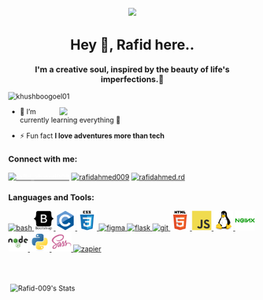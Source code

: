 <p align="center">
<a href="[website]"><img src="https://i.ibb.co/Z84V0P7/cover.png"></a>
<h1 align="center">Hey 👋, Rafid here.. </h1>
<h3 align="center">I'm a creative soul, inspired by the beauty of life's imperfections.💫</h3>
</p>
<p align="left"> <img src="https://komarev.com/ghpvc/?username=Rafid-009&label=Profile%20views&color=129e00&style=plastic" alt="khushboogoel01" /> </p>
<a href="https://eranhill.tumblr.com/post/83445991315/the-sobbing-woodsman"><img align="right" width="400" src="https://64.media.tumblr.com/0936b4c02681d01b43464f6cd01858de/tumblr_n4egf6ndfj1qcoae6o2_r1_400.gifv"></a>

- 🌱 I’m currently learning everything 🤣

- ⚡ Fun fact **I love adventures more than tech**

<h3 align="left">Connect with me:</h3>
<p align="left">
<a href="https://twitter.com/rafid_ahmed009" target="blank"><img align="center" src="https://assets.stickpng.com/images/580b57fcd9996e24bc43c53e.png" alt="rafid_ahmed009" height="40" width="40" style="color:#fff;"/></a>
<a href="https://linkedin.com/in/rafidahmed009" target="blank"><img align="center" src="https://www.freepnglogos.com/uploads/linkedin-blue-style-logo-png-0.png" alt="rafidahmed009" height="40" width="40" /></a>
<a href="https://instagram.com/rafidahmed.rd" target="blank"><img align="center" src="https://assets.stickpng.com/images/580b57fcd9996e24bc43c521.png" alt="rafidahmed.rd" height="40" width="40" /></a>

</p>
<h3 align="left">Languages and Tools:</h3>
<p align="left"> <a href="https://www.gnu.org/software/bash/" target="_blank"> <img src="https://www.vectorlogo.zone/logos/gnu_bash/gnu_bash-icon.svg" alt="bash" width="40" height="40"/> </a> <a href="https://getbootstrap.com" target="_blank"> <img src="https://raw.githubusercontent.com/devicons/devicon/master/icons/bootstrap/bootstrap-plain-wordmark.svg" alt="bootstrap" width="40" height="40"/> </a> <a href="https://www.cprogramming.com/" target="_blank"> <img src="https://raw.githubusercontent.com/devicons/devicon/master/icons/c/c-original.svg" alt="c" width="40" height="40"/> </a> <a href="https://www.w3schools.com/css/" target="_blank"> <img src="https://raw.githubusercontent.com/devicons/devicon/master/icons/css3/css3-original-wordmark.svg" alt="css3" width="40" height="40"/> </a> <a href="https://www.figma.com/" target="_blank"> <img src="https://www.vectorlogo.zone/logos/figma/figma-icon.svg" alt="figma" width="40" height="40"/> </a> <a href="https://flask.palletsprojects.com/" target="_blank"> <img src="https://www.vectorlogo.zone/logos/pocoo_flask/pocoo_flask-icon.svg" alt="flask" width="40" height="40"/> </a> <a href="https://git-scm.com/" target="_blank"> <img src="https://www.vectorlogo.zone/logos/git-scm/git-scm-icon.svg" alt="git" width="40" height="40"/> </a> <a href="https://www.w3.org/html/" target="_blank"> <img src="https://raw.githubusercontent.com/devicons/devicon/master/icons/html5/html5-original-wordmark.svg" alt="html5" width="40" height="40"/> </a> <a href="https://developer.mozilla.org/en-US/docs/Web/JavaScript" target="_blank"> <img src="https://raw.githubusercontent.com/devicons/devicon/master/icons/javascript/javascript-original.svg" alt="javascript" width="40" height="40"/> </a> <a href="https://www.linux.org/" target="_blank"> <img src="https://raw.githubusercontent.com/devicons/devicon/master/icons/linux/linux-original.svg" alt="linux" width="40" height="40"/> </a> <a href="https://www.nginx.com" target="_blank"> <img src="https://raw.githubusercontent.com/devicons/devicon/master/icons/nginx/nginx-original.svg" alt="nginx" width="40" height="40"/> </a> <a href="https://nodejs.org" target="_blank"> <img src="https://raw.githubusercontent.com/devicons/devicon/master/icons/nodejs/nodejs-original-wordmark.svg" alt="nodejs" width="40" height="40"/> </a> <a href="https://www.python.org" target="_blank"> <img src="https://raw.githubusercontent.com/devicons/devicon/master/icons/python/python-original.svg" alt="python" width="40" height="40"/> </a> <a href="https://sass-lang.com" target="_blank"> <img src="https://raw.githubusercontent.com/devicons/devicon/master/icons/sass/sass-original.svg" alt="sass" width="40" height="40"/> </a> <a href="https://zapier.com" target="_blank"> <img src="https://www.vectorlogo.zone/logos/zapier/zapier-icon.svg" alt="zapier" width="40" height="40"/> </a> </p>

<br/><br/>
<!--<p><img align="left" src="https://github-readme-stats.vercel.app/api/top-langs?username=Rafid-009&show_icons=true&locale=en&layout=compact" alt="khushboogoel01" /></p>-->

<p>&nbsp;<img align="center" src="https://github-readme-stats.vercel.app/api?username=Rafid-009&&show_icons=true&title_color=ffffff&&text_color=daf7dc&bg_color=151515" alt="Rafid-009's Stats" /></p>


